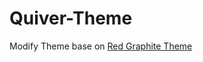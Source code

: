 # Quiver-Theme

Modify Theme base on [Red Graphite Theme](https://raw.githubusercontent.com/floq-design/quiver-red-graphite-theme/master/quiver-red-graphite-theme.json)

